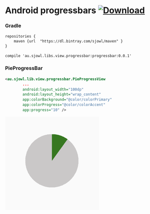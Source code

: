 # Android progressbars [ ![Download](https://api.bintray.com/packages/sjowl/maven/progressbar/images/download.svg) ](https://bintray.com/sjowl/maven/progressbar/_latestVersion)

### Gradle
```Gradle
repositories {
    maven {url  "https://dl.bintray.com/sjowl/maven" }
}

compile 'au.sjowl.libs.view.progressbar:progressbar:0.0.1'
```

### PieProgressBar
```xml
<au.sjowl.lib.view.progressbar.PieProgressView
        ...
        android:layout_width="100dp"
        android:layout_height="wrap_content"
        app:colorBackground="@color/colorPrimary"
        app:colorProgress="@color/colorAccent"
        app:progress="10" />
```

![alt text](./PieProgressBar.png)
